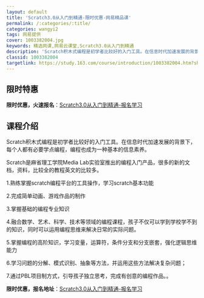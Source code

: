 ```yaml
---
layout: default
title: 'Scratch3.0从入门到精通-限时优惠-网易精品课'
permalink: /:categories/:title/
categories: wangyi2
tags: 网易提供
cover: 1003382004.jpg
keywords: 精选网课,网易云课堂,Scratch3.0从入门到精通
description: 'Scratch积木式编程是初学者比较好的入门工具。在信息时代加速发展的背景下，每个人都有必要学点编程，编程也成为一种基本'
classid: 1003382004
targetlink: https://study.163.com/course/introduction/1003382004.htm?share=1&shareId=1025206652&utm_campaign=share&utm_medium=iphoneShare&utm_source=&utm_u=1025206652
---
```


## 限时特惠

**限时优惠，火速报名**：[Scratch3.0从入门到精通-报名学习](https://study.163.com/course/introduction/1003382004.htm?share=1&shareId=1025206652&utm_campaign=share&utm_medium=iphoneShare&utm_source=&utm_u=1025206652)

## 课程介绍

Scratch积木式编程是初学者比较好的入门工具。在信息时代加速发展的背景下，每个人都有必要学点编程，编程也成为一种基本的信息素养。

Scratch是麻省理工学院Media Lab实验室推出的编程入门产品，很多的新的文档，资料，比较全的教程英文的比较多。

1.熟练掌握scratch编程平台的工具操作，学习scratch基本功能

2.完成简单动画、游戏作品的制作

3.掌握基础的编程专业知识

4.融合数学、艺术、科学、技术等领域的编程课程，孩子不仅可以学到学校学不到的知识，同时可以运用编程思维来解决日常的实际问题。

5.掌握编程的高阶知识，学习变量，运算符，条件分支和分支嵌套，强化逻辑思维能力

6.学习问题的分解、模式识别、抽象等方法，并运用这些方法解决复杂问题；

7.通过PBL项目制方式，引导孩子独立思考，完成有创意的编程作品。。

**限时优惠，报名地址**：[Scratch3.0从入门到精通-报名学习](https://study.163.com/course/introduction/1003382004.htm?share=1&shareId=1025206652&utm_campaign=share&utm_medium=iphoneShare&utm_source=&utm_u=1025206652)

